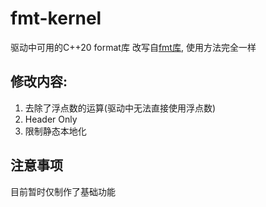 # fmt-kernel
驱动中可用的C++20 format库
改写自[fmt库](https://github.com/fmtlib/fmt), 使用方法完全一样
## 修改内容:
1. 去除了浮点数的运算(驱动中无法直接使用浮点数)
2. Header Only
3. 限制静态本地化
## 注意事项
目前暂时仅制作了基础功能
